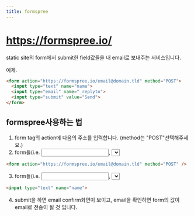 ```yaml
---
title: formspree
---
```


# https://formspree.io/
static site의 form에서 submit한 field값들을 내 email로 보내주는 서비스입니다.

예제.
```html
<form action="https://formspree.io/email@domain.tld" method="POST">
  <input type="text" name="name">
  <input type="email" name="_replyto">
  <input type="submit" value="Send">
</form>
```

## formspree사용하는 법
1. form tag의 action에 다음의 주소를 입력합니다. (method는 "POST"선택해주세요.)
2. form들(i.e. <input>, <select>, <textare>)에 name attribut를 추가합니다.
```html
<form action="https://formspree.io/email@domain.tld" method="POST" />
```
3. form들(i.e. <input>, <select>, <textare>)에 name attribut를 추가합니다.
```html
<input type="text" name="name">
```
4. submit을 하면 email confirm화면이 보이고, email을 확인하면 form의 값이 email로 전송이 될 것 입니다.
